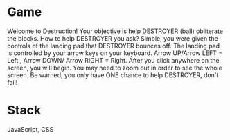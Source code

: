 # Game
Welcome to Destruction! Your objective is help DESTROYER (ball) obliterate the blocks. How to help DESTROYER you ask? Simple, you were given the controls of the landing pad that DESTROYER bounces off. The landing pad is controlled by your arrow keys on your keyboard. Arrow UP/Arrow LEFT = Left , Arrow DOWN/ Arrow RIGHT = Right. After you click anywhere on the screen, you will begin. You may need to zoom out in order to see the whole screen. Be warned, you only have ONE chance to help DESTROYER, don't fail!

# Stack
JavaScript,
CSS
